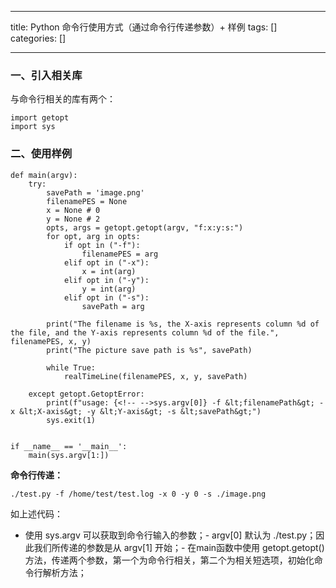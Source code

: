 
--- 
title:  Python 命令行使用方式（通过命令行传递参数）+ 样例 
tags: []
categories: [] 

---
### 一、引入相关库

与命令行相关的库有两个：

```
import getopt
import sys

```

### 二、使用样例

```
def main(argv):
    try:
        savePath = 'image.png'
        filenamePES = None
        x = None # 0
        y = None # 2
        opts, args = getopt.getopt(argv, "f:x:y:s:")
        for opt, arg in opts:
            if opt in ("-f"):
                filenamePES = arg
            elif opt in ("-x"):
                x = int(arg)
            elif opt in ("-y"):
                y = int(arg)
            elif opt in ("-s"):
                savePath = arg
        
        print("The filename is %s, the X-axis represents column %d of the file, and the Y-axis represents column %d of the file.", filenamePES, x, y)
        print("The picture save path is %s", savePath)

        while True:
            realTimeLine(filenamePES, x, y, savePath)

    except getopt.GetoptError:
        print(f"usage: {<!-- -->sys.argv[0]} -f &lt;filenamePath&gt; -x &lt;X-axis&gt; -y &lt;Y-axis&gt; -s &lt;savePath&gt;")
        sys.exit(1)


if __name__ == '__main__':
    main(sys.argv[1:])

```

**命令行传递：**

```
./test.py -f /home/test/test.log -x 0 -y 0 -s ./image.png

```

如上述代码：
- 使用 sys.argv 可以获取到命令行输入的参数；- argv[0] 默认为 ./test.py；因此我们所传递的参数是从 argv[1] 开始；- 在main函数中使用 getopt.getopt() 方法，传递两个参数，第一个为命令行相关，第二个为相关短选项，初始化命令行解析方法；